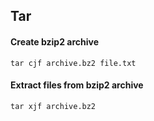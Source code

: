 ## Tar

#### Create bzip2 archive

```
tar cjf archive.bz2 file.txt
```

#### Extract files from bzip2 archive

```
tar xjf archive.bz2
```
